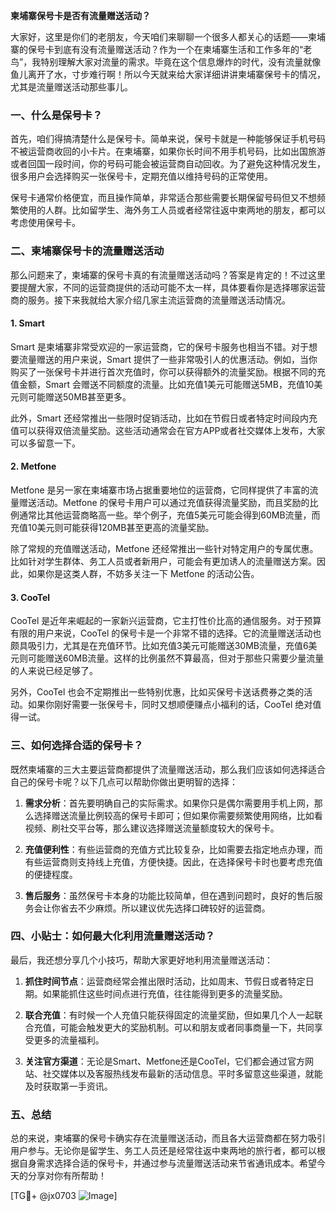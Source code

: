 **柬埔寨保号卡是否有流量赠送活动？**

大家好，这里是你们的老朋友，今天咱们来聊聊一个很多人都关心的话题——柬埔寨的保号卡到底有没有流量赠送活动？作为一个在柬埔寨生活和工作多年的“老鸟”，我特别理解大家对流量的需求。毕竟在这个信息爆炸的时代，没有流量就像鱼儿离开了水，寸步难行啊！所以今天就来给大家详细讲讲柬埔寨保号卡的情况，尤其是流量赠送活动那些事儿。

### 一、什么是保号卡？

首先，咱们得搞清楚什么是保号卡。简单来说，保号卡就是一种能够保证手机号码不被运营商收回的小卡片。在柬埔寨，如果你长时间不用手机号码，比如出国旅游或者回国一段时间，你的号码可能会被运营商自动回收。为了避免这种情况发生，很多用户会选择购买一张保号卡，定期充值以维持号码的正常使用。

保号卡通常价格便宜，而且操作简单，非常适合那些需要长期保留号码但又不想频繁使用的人群。比如留学生、海外务工人员或者经常往返中柬两地的朋友，都可以考虑使用保号卡。

### 二、柬埔寨保号卡的流量赠送活动

那么问题来了，柬埔寨的保号卡真的有流量赠送活动吗？答案是肯定的！不过这里要提醒大家，不同的运营商提供的活动可能不太一样，具体要看你是选择哪家运营商的服务。接下来我就给大家介绍几家主流运营商的流量赠送活动情况。

#### 1. Smart
Smart 是柬埔寨非常受欢迎的一家运营商，它的保号卡服务也相当不错。对于想要流量赠送的用户来说，Smart 提供了一些非常吸引人的优惠活动。例如，当你购买了一张保号卡并进行首次充值时，你可以获得额外的流量奖励。根据不同的充值金额，Smart 会赠送不同额度的流量。比如充值1美元可能赠送5MB，充值10美元则可能赠送50MB甚至更多。

此外，Smart 还经常推出一些限时促销活动，比如在节假日或者特定时间段内充值可以获得双倍流量奖励。这些活动通常会在官方APP或者社交媒体上发布，大家可以多留意一下。

#### 2. Metfone
Metfone 是另一家在柬埔寨市场占据重要地位的运营商，它同样提供了丰富的流量赠送活动。Metfone 的保号卡用户可以通过充值获得流量奖励，而且奖励的比例通常比其他运营商略高一些。举个例子，充值5美元可能会得到60MB流量，而充值10美元则可能获得120MB甚至更高的流量奖励。

除了常规的充值赠送活动，Metfone 还经常推出一些针对特定用户的专属优惠。比如针对学生群体、务工人员或者新用户，可能会有更加诱人的流量赠送方案。因此，如果你是这类人群，不妨多关注一下 Metfone 的活动公告。

#### 3. CooTel
CooTel 是近年来崛起的一家新兴运营商，它主打性价比高的通信服务。对于预算有限的用户来说，CooTel 的保号卡是一个非常不错的选择。它的流量赠送活动也颇具吸引力，尤其是在充值环节。比如充值3美元可能赠送30MB流量，充值6美元则可能赠送60MB流量。这样的比例虽然不算最高，但对于那些只需要少量流量的人来说已经足够了。

另外，CooTel 也会不定期推出一些特别优惠，比如买保号卡送话费券之类的活动。如果你刚好需要一张保号卡，同时又想顺便赚点小福利的话，CooTel 绝对值得一试。

### 三、如何选择合适的保号卡？

既然柬埔寨的三大主要运营商都提供了流量赠送活动，那么我们应该如何选择适合自己的保号卡呢？以下几点可以帮助你做出更明智的选择：

1. **需求分析**：首先要明确自己的实际需求。如果你只是偶尔需要用手机上网，那么选择赠送流量比例较高的保号卡即可；但如果你需要频繁使用网络，比如看视频、刷社交平台等，那么建议选择赠送流量额度较大的保号卡。
   
2. **充值便利性**：有些运营商的充值方式比较复杂，比如需要去指定地点办理，而有些运营商则支持线上充值，方便快捷。因此，在选择保号卡时也要考虑充值的便捷程度。

3. **售后服务**：虽然保号卡本身的功能比较简单，但在遇到问题时，良好的售后服务会让你省去不少麻烦。所以建议优先选择口碑较好的运营商。

### 四、小贴士：如何最大化利用流量赠送活动？

最后，我还想分享几个小技巧，帮助大家更好地利用流量赠送活动：

1. **抓住时间节点**：运营商经常会推出限时活动，比如周末、节假日或者特定日期。如果能抓住这些时间点进行充值，往往能得到更多的流量奖励。

2. **联合充值**：有时候一个人充值只能获得固定的流量奖励，但如果几个人一起联合充值，可能会触发更大的奖励机制。可以和朋友或者同事商量一下，共同享受更多的流量福利。

3. **关注官方渠道**：无论是Smart、Metfone还是CooTel，它们都会通过官方网站、社交媒体以及客服热线发布最新的活动信息。平时多留意这些渠道，就能及时获取第一手资讯。

### 五、总结

总的来说，柬埔寨的保号卡确实存在流量赠送活动，而且各大运营商都在努力吸引用户参与。无论你是留学生、务工人员还是经常往返中柬两地的旅行者，都可以根据自身需求选择合适的保号卡，并通过参与流量赠送活动来节省通讯成本。希望今天的分享对你有所帮助！

[TG💪+ @jx0703 ![Image](https://github.com/user-attachments/assets/dbca1d08-cadb-493c-b0ec-ad6f7a83f270)]